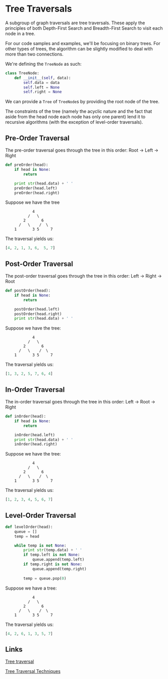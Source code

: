 # Tree Traversals

A subgroup of graph traversals are tree traversals. These apply the principles of both Depth-First Search and Breadth-First Search to visit each node in a tree.

For our code samples and examples, we'll be focusing on binary trees. For other types of trees, the algorithm can be slightly modified to deal with more than two connections.

We're defining the `TreeNode` as such:

```python
class TreeNode:
    def __init__(self, data):
        self.data = data
        self.left = None
        self.right = None
```

We can provide a `Tree` of `TreeNode`s by providing the root node of the tree.

The constraints of the tree (namely the acyclic nature and the fact that aside from the head node each node has only one parent) lend it to recursive algorithms (with the exception of level-order traversals).

## Pre-Order Traversal

The pre-order traversal goes through the tree in this order: Root -> Left -> Right

```python
def preOrder(head):
    if head is None:
        return

    print str(head.data) + ' '
    preOrder(head.left)
    preOrder(head.right)
```

Suppose we have the tree

```
            4
          /   \
        2       6
      /   \    /  \
    1       3 5     7
```

The traversal yields us:

```python
[4, 2, 1, 3, 6,  5, 7]
```

## Post-Order Traversal

The post-order traversal goes through the tree in this order: Left -> Right -> Root

```python
def postOrder(head):
    if head is None:
        return

    postOrder(head.left)
    postOrder(head.right)
    print str(head.data) + ' '
```

Suppose we have the tree:

```
            4
          /   \
        2       6
      /   \    /  \
    1       3 5     7
```

The traversal yields us:

```python
[1, 3, 2, 5, 7, 6, 4]
```

## In-Order Traversal

The in-order traversal goes through the tree in this order: Left -> Root -> Right

```python
def inOrder(head):
    if head is None:
        return

    inOrder(head.left)
    print str(head.data) + ' '
    inOrder(head.right)
```

Suppose we have the tree:

```
            4
          /   \
        2       6
      /   \    /  \
    1       3 5     7
```

The traversal yields us:

```python
[1, 2, 3, 4, 5, 6, 7]
```

## Level-Order Traversal

```python
def levelOrder(head):
    queue = []
    temp = head

    while temp is not None:
        print str(temp.data) + ' '
        if temp.left is not None:
            queue.append(temp.left)
        if temp.right is not None:
            queue.append(temp.right)
        
        temp = queue.pop(0)
```

Suppose we have a tree:

```
            4
          /   \
        2       6
      /   \    /  \
    1       3 5     7
```

The traversal yields us:

```python
[4, 2, 6, 1, 3, 5, 7]
```

## Links

[Tree traversal](https://en.wikipedia.org/wiki/Tree_traversal)

[Tree Traversal Techniques](https://www.geeksforgeeks.org/dsa/tree-traversals-inorder-preorder-and-postorder/)
